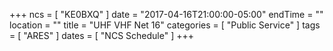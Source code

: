 +++
ncs = [ "KE0BXQ" ]
date = "2017-04-16T21:00:00-05:00"
endTime = ""
location = ""
title = "UHF VHF Net 16"
categories = [ "Public Service" ]
tags = [ "ARES" ]
dates = [ "NCS Schedule" ]
+++
